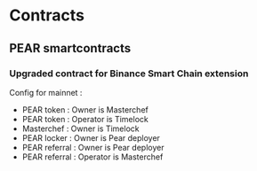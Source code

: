 # Contracts
## PEAR smartcontracts
### Upgraded contract for Binance Smart Chain extension

Config for mainnet :

- PEAR token : Owner is Masterchef
- PEAR token : Operator is Timelock
- Masterchef : Owner is Timelock
- PEAR locker : Owner is Pear deployer
- PEAR referral : Owner is Pear deployer
- PEAR referral : Operator is Masterchef

